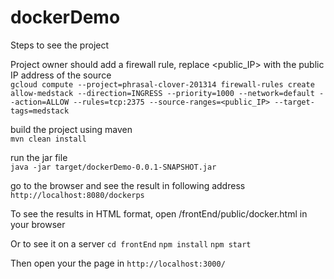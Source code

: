 # dockerDemo

Steps to see the project
  
Project owner should add a firewall rule, replace <public_IP> with the public IP address of the source  
`gcloud compute --project=phrasal-clover-201314 firewall-rules create allow-medstack --direction=INGRESS --priority=1000 --network=default --action=ALLOW --rules=tcp:2375 --source-ranges=<public_IP> --target-tags=medstack`
  
build the project using maven  
`mvn clean install`  
  
run the jar file  
`java -jar target/dockerDemo-0.0.1-SNAPSHOT.jar`  
  
go to the browser and see the result in following address  
`http://localhost:8080/dockerps`
  
To see the results in HTML format, open /frontEnd/public/docker.html in your browser
  
Or to see it on a server 
`cd frontEnd`
`npm install`
`npm start`
  
Then open your the page in 
`http://localhost:3000/`
